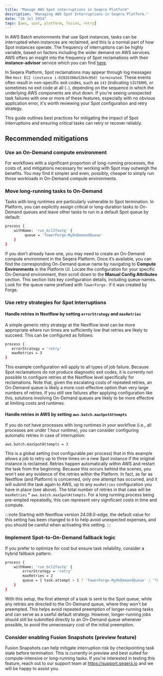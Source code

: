 ```yaml
---
title: "Manage AWS Spot interruptions in Seqera Platform"
description: "Managing AWS Spot Interruptions in Seqera Platform."
date: "16 Jul 2024"
tags: [aws, spot, platform, fusion, retry]
---
```


In AWS Batch environments that use Spot instances, tasks can be interrupted when instances are reclaimed, and this is a normal part of how Spot instances operate. The frequency of interruptions can be highly variable, based on factors including the wider demand on AWS services. AWS offers an insight into the frequency of Spot reclamations with their **instance-advisor** service which you can find [here](https://aws.amazon.com/ec2/spot/instance-advisor/).

In Seqera Platform, Spot reclamations may appear through log messages like `Host EC2 (instance i-0282b396e52b4c95d) terminated`. These events often result in non-specific exit codes, such as `143` (indicating `SIGTERM`), or sometimes no exit code at all (`-`), depending on the sequence in which the underlying AWS components are shut down. If you're seeing unexpected task failures with one or more of these features, especially with no obvious application error, it's worth reviewing your Spot configuration and retry strategy.

This guide outlines best practices for mitigating the impact of Spot interruptions and ensuring critical tasks can retry or recover reliably.

## Recommended mitigations

### Use an On-Demand compute environment

For workflows with a significant proportion of long-running processes, the costs of, and mitigations necessary for working with Spot may outweigh the benefits. You may find it simpler and even, possibly, cheaper to simply run those workloads in On-Demand compute environments.

### Move long-running tasks to On-Demand 

Tasks with long runtimes are particularly vulnerable to Spot termination. In Platform, you can explicitly assign critical or long-duration tasks to On-Demand queues and leave other tasks to run in a default Spot queue by default:

```bash
process {
	withName: 'run_bcl2fastq' {
	     queue = 'TowerForge-MyOnDemandQueue'
	} 
}
```

If you don’t already have one, you may need to create an On-Demand compute environment in the Seqera Platform. Once it’s available, you can find the corresponding On-Demand queue name by navigating to **Compute Environments** in the Platform UI. Locate the configuration for your specific On-Demand environment, then scroll down to the **Manual Config Attributes** section. This section lists key configuration details, including queue names. Look for the queue name prefixed with `TowerForge-` if it was created by Forge.

### Use retry strategies for Spot Interruptions

#### Handle retries in Nextflow by setting `errorStrategy` and `maxRetries`

A simple generic retry strategy at the Nextflow level can be more appropriate where run times are sufficiently low that retries are likely to succeed. This can be configured as follows:

```bash
process {
   errorStrategy = 'retry'
   maxRetries = 3 
}
```

This example configuration will apply to all types of job failure. Because Spot reclamations do not produce diagnostic exit codes, it is currently not possible to configure retries at the Nextflow level specifically for reclamations. Note that, given the escalating costs of repeated retries, an On-Demand queue is likely a more cost-effective option than very large numbers of retries. If you still see failures after applying configuration like this, solutions involving On-Demand queues are likely to be more effective at limiting costs and runtimes.

#### Handle retries in AWS by setting `aws.batch.maxSpotAttempts`

If you do not have processes with long runtimes in your workflow (i.e., all processes are under 1 hour runtime), you can consider configuring automatic retries in case of interruption:

`aws.batch.maxSpotAttempts = 3`

This is a global setting (not configurable per process) that in this example allows a job to retry up to three times on a new Spot instance if the original instance is reclaimed. Retries happen automatically within AWS and restart the task from the beginning. Because this occurs behind the scenes, you won't see any evidence of the retries within the Platform. In fact, as far as Nextflow (and Platform) is concerned, only one attempt has occurred, and it will submit the task again to AWS, up to any `maxRetries` configuration you have in place (see above). The total number of retries in that case will be `maxRetries` * `aws.batch.maxSpotAttempts`. For a long running process being pre-empted repeatedly, this can represent very significant costs in time and compute.

:::note
Starting with Nextflow version 24.08.0-edge, the default value for this setting has been changed to `0` to help avoid unexpected expenses, and you should be careful when activating this setting.
::: 

### Implement Spot-to-On-Demand fallback logic

If you prefer to optimize for cost but ensure task reliability, consider a hybrid fallback pattern:

```bash
process {
	withName: 'run_bcl2fastq' {
		errorStrategy = 'retry'
		maxRetries = 2
		queue = { task.attempt > 1 ? 'TowerForge-MyOnDemandQueue' : 'TowerForge-MySpotQueue' }
	}
}
```

With this setup, the first attempt of a task is sent to the Spot queue, while any retries are directed to the On-Demand queue, where they won't be preempted. This helps avoid repeated preemption of longer-running tasks and can serve as a useful default strategy. However, longer-running jobs should still be submitted directly to an On-Demand queue whenever possible, to avoid the unnecessary cost of the initial preemption.

### Consider enabling Fusion Snapshots (preview feature)

Fusion Snapshots can help mitigate interruption risk by checkpointing task state before termination. This is currently in preview and best suited for compute-intensive or long-running tasks. If you're interested in testing this feature, reach out to our support team at https://support.seqera.io and we will be happy to assist you.
